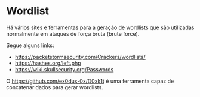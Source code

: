 # Wordlist

Há vários sites e ferramentas para a geração de wordlists que são utilizadas normalmente em ataques de força bruta (brute force).

Segue alguns links:
  - https://packetstormsecurity.com/Crackers/wordlists/
  - https://hashes.org/left.php
  - https://wiki.skullsecurity.org/Passwords

O https://github.com/ex0dus-0x/D0xk1t é uma ferramenta capaz de concatenar dados para gerar wordlists.
